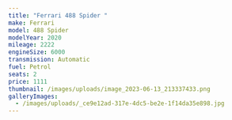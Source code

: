 ```yaml
---
title: "Ferrari 488 Spider "
make: Ferrari
model: 488 Spider
modelYear: 2020
mileage: 2222
engineSize: 6000
transmission: Automatic
fuel: Petrol
seats: 2
price: 1111
thumbnail: /images/uploads/image_2023-06-13_213337433.png
galleryImages:
  - /images/uploads/_ce9e12ad-317e-4dc5-be2e-1f14da35e898.jpg
---
```

